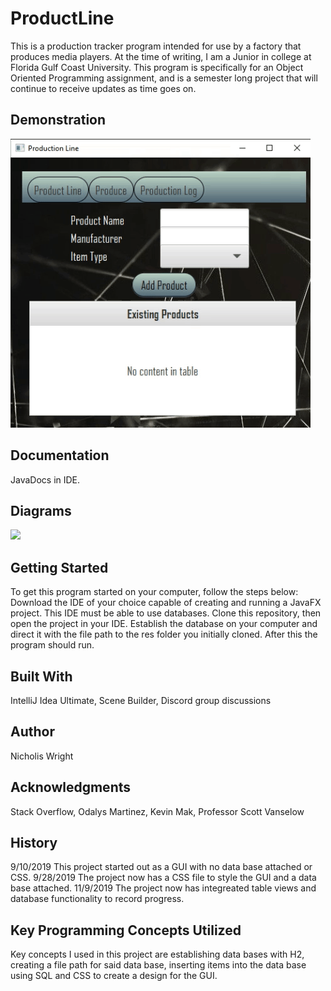 # ProductLine

This is a production tracker program intended for use by a factory that produces media players. At the time of writing, I am a Junior in college at Florida Gulf Coast University. This program is specifically for an Object Oriented Programming assignment, and is a semester long project that will continue to receive updates as time goes on.

## Demonstration
![](giphy.gif)

## Documentation
JavaDocs in IDE.

## Diagrams
![](Capture(1).PNG)


## Getting Started
To get this program started on your computer, follow the steps below:
Download the IDE of your choice capable of creating and running a JavaFX project. This IDE must be able to use databases. Clone this repository, then open the project in your IDE. Establish the database on your computer and direct it with the file path to the res folder you initially cloned. After this the program should run.

## Built With
IntelliJ Idea Ultimate, 
Scene Builder, 
Discord group discussions

## Author
Nicholis Wright


## Acknowledgments
Stack Overflow, 
Odalys Martinez, 
Kevin Mak, 
Professor Scott Vanselow

## History
9/10/2019 This project started out as a GUI with no data base attached or CSS. 
9/28/2019 The project now has a CSS file to style the GUI and a data base attached.
11/9/2019 The project now has integreated table views and database functionality to record progress.


## Key Programming Concepts Utilized
Key concepts I used in this project are establishing data bases with H2, creating a file path for said data base, inserting items into the data base using SQL and CSS to create a design for the GUI.

